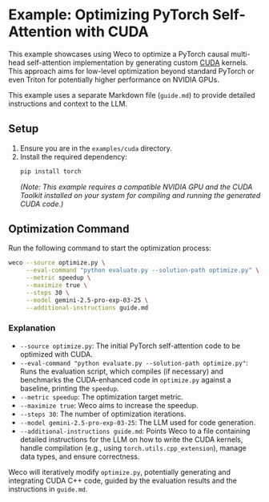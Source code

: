 # Example: Optimizing PyTorch Self-Attention with CUDA

This example showcases using Weco to optimize a PyTorch causal multi-head self-attention implementation by generating custom [CUDA](https://docs.nvidia.com/cuda/cuda-c-programming-guide/index.html) kernels. This approach aims for low-level optimization beyond standard PyTorch or even Triton for potentially higher performance on NVIDIA GPUs.

This example uses a separate Markdown file (`guide.md`) to provide detailed instructions and context to the LLM.

## Setup

1.  Ensure you are in the `examples/cuda` directory.
2.  Install the required dependency:
    ```bash
    pip install torch
    ```
    *(Note: This example requires a compatible NVIDIA GPU and the CUDA Toolkit installed on your system for compiling and running the generated CUDA code.)*

## Optimization Command

Run the following command to start the optimization process:

```bash
weco --source optimize.py \
     --eval-command "python evaluate.py --solution-path optimize.py" \
     --metric speedup \
     --maximize true \
     --steps 30 \
     --model gemini-2.5-pro-exp-03-25 \
     --additional-instructions guide.md
```

### Explanation

*   `--source optimize.py`: The initial PyTorch self-attention code to be optimized with CUDA.
*   `--eval-command "python evaluate.py --solution-path optimize.py"`: Runs the evaluation script, which compiles (if necessary) and benchmarks the CUDA-enhanced code in `optimize.py` against a baseline, printing the `speedup`.
*   `--metric speedup`: The optimization target metric.
*   `--maximize true`: Weco aims to increase the speedup.
*   `--steps 30`: The number of optimization iterations.
*   `--model gemini-2.5-pro-exp-03-25`: The LLM used for code generation.
*   `--additional-instructions guide.md`: Points Weco to a file containing detailed instructions for the LLM on how to write the CUDA kernels, handle compilation (e.g., using `torch.utils.cpp_extension`), manage data types, and ensure correctness.

Weco will iteratively modify `optimize.py`, potentially generating and integrating CUDA C++ code, guided by the evaluation results and the instructions in `guide.md`.